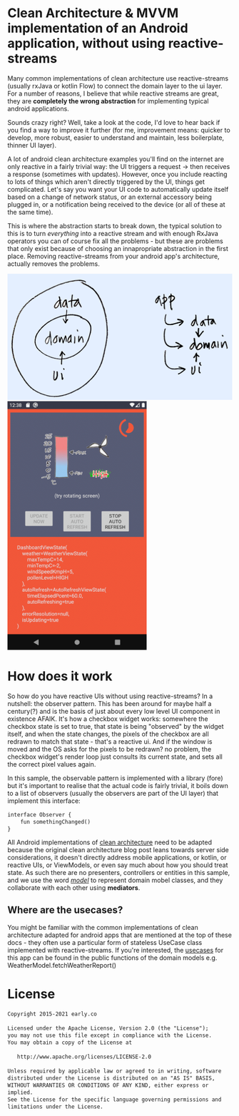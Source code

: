 # Clean Architecture & MVVM implementation of an Android application, without using reactive-streams

Many common implementations of clean architecture use reactive-streams (usually rxJava or kotlin Flow) to connect the domain layer to the ui layer. For a number of reasons, I believe that while reactive streams are great, they are **completely the wrong abstraction** for implementing typical android applications.

Sounds crazy right? Well, take a look at the code, I'd love to hear back if you find a way to improve it further (for me, improvement means: quicker to develop, more robust, easier to understand and maintain, less boilerplate, thinner UI layer).

A lot of android clean architecture examples you'll find on the internet are only reactive in a fairly trivial way: the UI triggers a request -> then receives a response (sometimes with updates). However, once you include reacting to lots of things which aren't directly triggered by the UI, things get complicated. Let's say you want your UI code to automatically update itself based on a change of network status, or an external accessory being plugged in, or a notification being received to the device (or all of these at the same time).

This is where the abstraction starts to break down, the typical solution to this is to turn *everything* into a reactive stream and with enough RxJava operators you can of course fix all the problems - but these are problems that only exist because of choosing an innapropriate abstraction in the first place. Removing reactive-streams from your android app's architecture, actually removes the problems.

![module structure](architecture.png)
![screen shot](clean_modules_screenshot.png)

# How does it work

So how do you have reactive UIs without using reactive-streams? In a nutshell: the observer pattern. This has been around for maybe half a century(?) and is the basis of just about every low level UI component in existence AFAIK. It's how a checkbox widget works: somewhere the checkbox state is set to true, that state is being "observed" by the widget itself, and when the state changes, the pixels of the checkbox are all redrawn to match that state - that's a reactive ui. And if the window is moved and the OS asks for the pixels to be redrawn? no problem, the checkbox widget's render loop just consults its current state, and sets all the correct pixel values again.

In this sample, the observable pattern is implemented with a library (fore) but it's important to realise that the actual code is fairly trivial, it boils down to a list of observers (usually the observers are part of the UI layer) that implement this interface:

```
interface Observer {
    fun somethingChanged()
}
```

All Android implementations of [clean architecture](https://blog.cleancoder.com/uncle-bob/2012/08/13/the-clean-architecture.html) need to be adapted because the original clean architecture blog post leans towards server side considerations, it doesn't directly address mobile applications, or kotlin, or reactive UIs, or ViewModels, or even say much about how you should treat state. As such there are no presenters, controllers or entities in this sample, and we use the word [*model*](https://en.wikipedia.org/wiki/Domain_model) to represent domain mobel classes, and they collaborate with each other using **mediators**.

## Where are the usecases?
You might be familiar with the common implementations of clean architecture adapted for android apps that are mentioned at the top of these docs - they often use a particular form of stateless UseCase class implemented with reactive-streams. If you're interested, the [usecases](https://en.wikipedia.org/wiki/Use_case) for this app can be found in the public functions of the domain models e.g. WeatherModel.fetchWeatherReport()


# License

    Copyright 2015-2021 early.co

    Licensed under the Apache License, Version 2.0 (the "License");
    you may not use this file except in compliance with the License.
    You may obtain a copy of the License at

       http://www.apache.org/licenses/LICENSE-2.0

    Unless required by applicable law or agreed to in writing, software
    distributed under the License is distributed on an "AS IS" BASIS,
    WITHOUT WARRANTIES OR CONDITIONS OF ANY KIND, either express or implied.
    See the License for the specific language governing permissions and
    limitations under the License.
